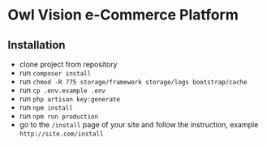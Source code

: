 # Owl Vision e-Commerce Platform

## Installation

- clone project from repository
- run `composer install`
- run `chmod -R 775 storage/framework storage/logs bootstrap/cache`
- run `cp .env.example .env`
- run `php artisan key:generate`
- run `npm install`
- run `npm run production`
- go to the `/install` page of your site and follow the instruction, example `http://site.com/install`
